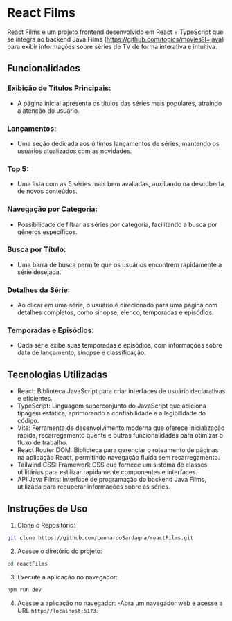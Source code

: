 # React Films

React Films é um projeto frontend desenvolvido em React + TypeScript que se integra ao backend Java Films (https://github.com/topics/movies?l=java) para exibir informações sobre séries de TV de forma interativa e intuitiva.

## Funcionalidades

### Exibição de Títulos Principais:
- A página inicial apresenta os títulos das séries mais populares, atraindo a atenção do usuário.
### Lançamentos:
- Uma seção dedicada aos últimos lançamentos de séries, mantendo os usuários atualizados com as novidades.
### Top 5:
- Uma lista com as 5 séries mais bem avaliadas, auxiliando na descoberta de novos conteúdos.
### Navegação por Categoria:
- Possibilidade de filtrar as séries por categoria, facilitando a busca por gêneros específicos.
### Busca por Título:
- Uma barra de busca permite que os usuários encontrem rapidamente a série desejada.
### Detalhes da Série:
- Ao clicar em uma série, o usuário é direcionado para uma página com detalhes completos, como sinopse, elenco, temporadas e episódios.
### Temporadas e Episódios:
- Cada série exibe suas temporadas e episódios, com informações sobre data de lançamento, sinopse e classificação.

## Tecnologias Utilizadas

- React: Biblioteca JavaScript para criar interfaces de usuário declarativas e eficientes.
- TypeScript: Linguagem superconjunto do JavaScript que adiciona tipagem estática, aprimorando a confiabilidade e a legibilidade do código.
- Vite: Ferramenta de desenvolvimento moderna que oferece inicialização rápida, recarregamento quente e outras funcionalidades para otimizar o fluxo de trabalho.
- React Router DOM: Biblioteca para gerenciar o roteamento de páginas na aplicação React, permitindo navegação fluida sem recarregamento.
- Tailwind CSS: Framework CSS que fornece um sistema de classes utilitárias para estilizar rapidamente componentes e interfaces.
- API Java Films: Interface de programação do backend Java Films, utilizada para recuperar informações sobre as séries.

## Instruções de Uso

1. Clone o Repositório:
```bash
git clone https://github.com/LeonardoSardagna/reactFilms.git
```
2. Acesse o diretório do projeto:
```bash
cd reactFilms
```
3. Execute a aplicação no navegador:
```bash
npm run dev
```
4. Acesse a aplicação no navegador:
-Abra um navegador web e acesse a URL `http://localhost:5173`.